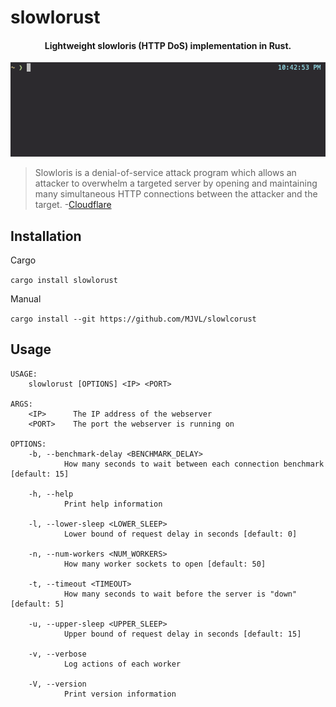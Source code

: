 # slowlorust

<h4 align="center">Lightweight slowloris (HTTP DoS) implementation in Rust.</h4>
<p align="center">
  <img src="img/demo.gif"/>
</p>

> Slowloris is a denial-of-service attack program which allows an attacker to overwhelm a targeted server by opening and maintaining many simultaneous HTTP connections between the attacker and the target. 
-[Cloudflare](https://www.cloudflare.com/learning/ddos/ddos-attack-tools/slowloris/)

## Installation

Cargo

`cargo install slowlorust`

Manual

`cargo install --git https://github.com/MJVL/slowlcorust`

## Usage

```
USAGE:
    slowlorust [OPTIONS] <IP> <PORT>

ARGS:
    <IP>      The IP address of the webserver
    <PORT>    The port the webserver is running on

OPTIONS:
    -b, --benchmark-delay <BENCHMARK_DELAY>
            How many seconds to wait between each connection benchmark [default: 15]

    -h, --help
            Print help information

    -l, --lower-sleep <LOWER_SLEEP>
            Lower bound of request delay in seconds [default: 0]

    -n, --num-workers <NUM_WORKERS>
            How many worker sockets to open [default: 50]

    -t, --timeout <TIMEOUT>
            How many seconds to wait before the server is "down" [default: 5]

    -u, --upper-sleep <UPPER_SLEEP>
            Upper bound of request delay in seconds [default: 15]

    -v, --verbose
            Log actions of each worker

    -V, --version
            Print version information
```
